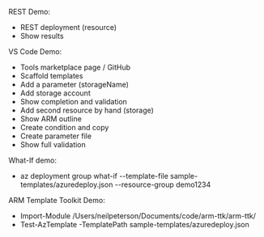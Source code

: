 REST Demo:

- REST deployment (resource)
- Show results

VS Code Demo:

- Tools marketplace page / GitHub 
- Scaffold templates
- Add a parameter (storageName)
- Add storage account
- Show completion and validation
- Add second resource by hand (storage)
- Show ARM outline
- Create condition and copy
- Create parameter file
- Show full validation

What-If demo:

- az deployment group what-if --template-file sample-templates/azuredeploy.json --resource-group demo1234

ARM Template Toolkit Demo:

- Import-Module /Users/neilpeterson/Documents/code/arm-ttk/arm-ttk/
- Test-AzTemplate -TemplatePath sample-templates/azuredeploy.json